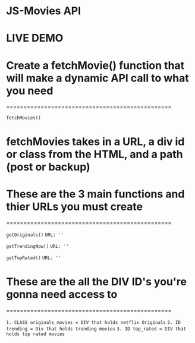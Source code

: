 # JS-Movies API

# LIVE DEMO
<a href=""></a>

# Create a fetchMovie() function that will make a dynamic API call to what you need

================================================

`fetchMovies()`

# fetchMovies takes in a URL, a div id or class from the HTML, and a path (post or backup)

# These are the 3 main functions and thier URLs you must create

================================================

`getOriginals()`
`URL: ''`

`getTrendingNow()`
`URL: ''`

`getTopRated()`
`URL: ''`

# These are the all the DIV ID's you're gonna need access to 

================================================

`1. CLASS originals_movies = DIV that holds netflix Originals`
`2. ID trending = Div that holds trending movies`
`3. ID top_rated = DIV that holds top rated movies`